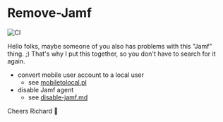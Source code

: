 # Remove-Jamf

![CI](https://github.com/steinbrueckri/remove-jamf/workflows/CI/badge.svg)

Hello folks,
maybe someone of you also has problems with this "Jamf" thing. ;)
That's why I put this together, so you don't have to search for it again.

- convert mobile user account to a local user
  - see [mobiletolocal.pl](mobiletolocal.pl)
- disable Jamf agent
  - see [disable-jamf.md](disable-jamf.md)

Cheers Richard 🍻
